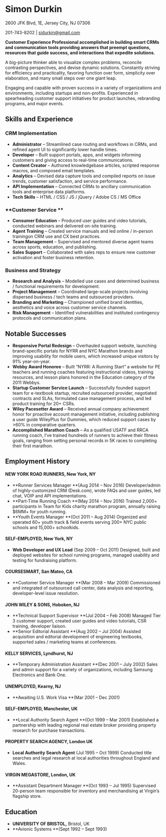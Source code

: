 # **Simon Durkin**

2600 JFK Blvd, 1E, Jersey City, NJ 07306

201-743-8202 | sidurkin@gmail.com

**Customer Experience Professional accomplished in building smart CRMs and communication tools providing answers that preempt questions, resources that guide success, and interactions that expedite solutions.**

A big-picture thinker able to visualize complex problems, reconcile contrasting perspectives, and devise dynamic solutions. Constantly striving for efficiency and practicality, favoring function over form, simplicity over elaboration, and many small steps over one giant leap. 

Engaging and capable with proven success in a variety of organizations and environments, including startups and non-profits. Experienced in spearheading customer support initiatives for product launches, rebranding programs, and major events.
## **Skills and Experience**
### **CRM Implementation**
*   **Administrator** – Streamlined case routing and workflows in CRMs, and refined agent UI to significantly lower handle times.
*   **Developer** – Built support portals, apps, and widgets informing customers and giving access to real-time communications.
*   **Content Creator** – Authored knowledgebase articles, scripted response macros, and composed email templates.
*   **Analytics** – Devised data capture tools and compiled reports on issue trends, customer satisfaction, and service performance.
*   **API Implementation** – Connected CRMs to ancillary communication tools and enterprise data platforms.
*   **Tech Skills** – HTML / CSS / JS / jQuery / Adobe CS / MS Office
### **Customer Service **
*   **Consumer Education** – Produced user guides and video tutorials, conducted webinars and delivered on-site training.
*   **Agent Training** – Created service manuals and led online / in-person trainingon CRM use and CX best practices.
*   **Team Management** – Supervised and mentored diverse agent teams across sports, education, and publishing.
*   **Sales Support** – Collaborated with sales reps to ensure new customer activation and foster business retention.
### **Business and Strategy**
*   **Research and Analysis** – Modelled use cases and determined business / functional requirements for development.
*   **Project Management** – Coordinated large-scale projects involving dispersed business / tech teams and outsourced providers.
*   **Branding and Marketing** – Championed unified brand identities, aesthetics and voice across customer service channels.
*   **Risk Management** – Identified vulnerabilities and instituted contingency protocols and communication plans.
## **Notable Successes**
*   **Responsive Portal Redesign** – Overhauled support website, launching brand-specific portals for NYRR and NYC Marathon brands and improving usability for mobile users, which increased unique visitors by 91% year-on-year.
*   **Webby Award Honoree** – Built “NYRR: A Running Start” a website for PE teachers and running coaches featuring instructional videos, training resources, and lesson plans honored in the Education category of the 2011 Webbys.
*   **Startup Customer Service Launch** – Successfully founded support team for e-textbook startup, recruited outsourced provider, negotiated contracts and SLAs, formulated case management process, and led product training for 20+ CSRs.
*   **Wiley Pacesetter Award** – Received annual company achievement honor for proactive account management initiative, including publishing a user guide WileyPlus for Dummies, which reduced support cases by >60% in comparative quarters.
*   **Accomplished Marathon Coach** – As a qualified USATF and RRCA running coach, I’ve trained hundreds of runners to achieve their fitness goals, ranging from setting personal records in 5K races to completing their first marathon.
## **Employment History**
#### **NEW YORK ROAD RUNNERS**, New York, NY
  * **Runner Services Manager **(Aug 2014 – Nov 2016) 
    Developer/admin of highly-customized CRM (Desk.com), wrote FAQs and user guides, led chat, VOIP and API implementations.
  * **Part-Time Running Coach **(May 2014 – Nov 2016)
    Trained 2,000+ participants in Team for Kids charity marathon program, annually raising $6MM+ for youth running.
  * **Youth Events Manager **(Oct 2011 – Aug 2014)
    Organized and operated 60+ youth track & field events serving 200+ NYC public schools and 15,000+ schoolkids.
#### **SELF-EMPLOYED**, New York, NY
  * **Web Developer and UX Lead** (Sep 2009 – Oct 2011) 
    Designed, built and deployed websites for school running programs, managed usability and testing for fundraising platform.
#### **COURSESMART**, San Mateo, CA
  * **Customer Service Manager **(Mar 2008 – Mar 2009)
    Commissioned and integrated of outsourced call center, data analysis and reporting, developer-level issue resolution.
#### **JOHN WILEY & SONS**, Hoboken, NJ
  * **Technical Support Supervisor **(Jul 2004 – Feb 2008)
    Managed Tier 3 customer support, created user guides and video tutorials, CSR training, developer liaison.
  * **Senior Editorial Assistant **(Aug 2002 – Jul 2004) 
    Assisted acquisition and editorial development of engineering textbooks, supported sales / marketing teams at conferences.
#### **KELLY SERVICES**, Lyndhurst, NJ
  * **Temporary Administration Assistant **(Dec 2001 – July 2002)
    Sales and admin support for a variety of organizations, including Samsung Electronics and Bank One.
#### **UNEMPLOYED**, Kearny, NJ
  * **Awaiting U.S. Work Visa **(Mar 2001 – Dec 2001)
#### **SELF-EMPLOYED**, Manchester, UK
  * **Local Authority Search Agent **(Oct 1999 – Mar 2001)
    Established a partnership with leading regional real estate broker providing property research for purchase transactions.
#### **PROPERTY SEARCH AGENCY**, London UK
  *   **Local Authority Search Agent** (Jul 1995 – Oct 1999)
    Conducted title searches and legal research at local authorities throughout England and Wales.
#### **VIRGIN MEGASTORE**, London, UK
  *   **Assistant Department Manager **(Oct 1993 – Jul 1995)
   Supervised 20-person team responsible for inventory and merchandising at Virgin’s flagship store.
## **Education**
 * **UNIVERSITY OF BRISTOL,** Bristol, UK
  *   **Avionic Systems **(Sept 1992 – Sept 1993)